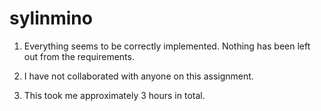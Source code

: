 sylinmino
=========
1. Everything seems to be correctly implemented. 
Nothing has been left out from the requirements.

2. I have not collaborated with anyone on this assignment.

3. This took me approximately 3 hours in total.
